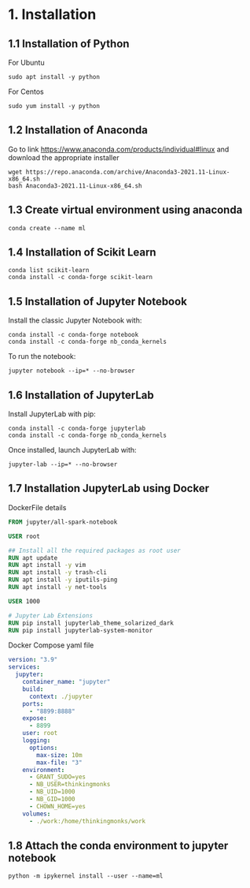 # 1. Installation

## 1.1 Installation of Python

For Ubuntu

```shell
sudo apt install -y python
```

For Centos

```shell
sudo yum install -y python
```

## 1.2 Installation of Anaconda

Go to link https://www.anaconda.com/products/individual#linux and download the appropriate installer

```shell
wget https://repo.anaconda.com/archive/Anaconda3-2021.11-Linux-x86_64.sh
bash Anaconda3-2021.11-Linux-x86_64.sh
```

## 1.3 Create virtual environment using anaconda

```shell
conda create --name ml
```

## 1.4 Installation of Scikit Learn

```shell
conda list scikit-learn
conda install -c conda-forge scikit-learn
```

## 1.5 Installation of Jupyter Notebook

Install the classic Jupyter Notebook with:
```shell
conda install -c conda-forge notebook
conda install -c conda-forge nb_conda_kernels
```

To run the notebook:
```shell
jupyter notebook --ip=* --no-browser
```

## 1.6 Installation of JupyterLab

Install JupyterLab with pip:
```shell
conda install -c conda-forge jupyterlab
conda install -c conda-forge nb_conda_kernels
```

Once installed, launch JupyterLab with:
```shell
jupyter-lab --ip=* --no-browser
```

## 1.7 Installation JupyterLab using Docker

DockerFile details

```Dockerfile
FROM jupyter/all-spark-notebook

USER root

## Install all the required packages as root user
RUN apt update
RUN apt install -y vim
RUN apt install -y trash-cli
RUN apt install -y iputils-ping
RUN apt install -y net-tools

USER 1000

# Jupyter Lab Extensions
RUN pip install jupyterlab_theme_solarized_dark
RUN pip install jupyterlab-system-monitor
```

Docker Compose yaml file
```yaml
version: "3.9"
services:
  jupyter:
    container_name: "jupyter"
    build:
      context: ./jupyter
    ports:
      - "8899:8888"
    expose:
      - 8899
    user: root
    logging:
      options:
        max-size: 10m
        max-file: "3"
    environment:
      - GRANT_SUDO=yes
      - NB_USER=thinkingmonks
      - NB_UID=1000
      - NB_GID=1000
      - CHOWN_HOME=yes
    volumes:
      - ./work:/home/thinkingmonks/work
```

## 1.8 Attach the conda environment to jupyter notebook
```shell
python -m ipykernel install --user --name=ml
```
